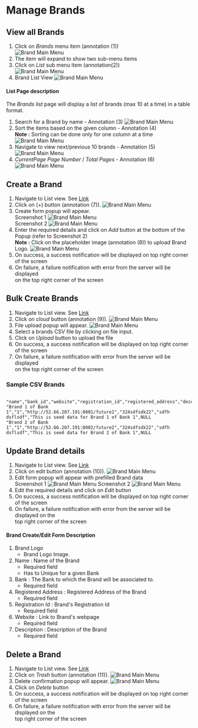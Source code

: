# Manage Brands

## View all Brands
1. Click on _Brands_ menu item (annotation (1))  
![Brand Main Menu](/images/bank/brands/viewall1.png)
2. The item will expand to show two sub-menu items
3. Click on _List_ sub menu item (annotation(2))  
![Brand Main Menu](/images/bank/brands/viewall2.png)
4. Brand List View
![Brand Main Menu](/images/bank/brands/listview1.png)

#### List Page description

The _Brands list_ page will display a list of brands (max 10 at a time) in a table format.

1. Search for a Brand by name  - Annotation (3)
![Brand Main Menu](/images/bank/brands/listview2.png)
2. Sort the items based on the given column - Annotation (4)  
**Note :** Sorting can be done only for one column at a time
![Brand Main Menu](/images/bank/brands/listview3.png)
3. Navigate to view next/previous 10 brands - Annotation (5)
![Brand Main Menu](/images/bank/brands/listview4.png)
4. _CurrentPage Page Number_ / _Total Pages_ - Annotation (6)
![Brand Main Menu](/images/bank/brands/listview5.png)

## Create a Brand

1. Navigate to List view. See [Link](#view-all-brands)
2. Click on (+) button (annotation (7)).
![Brand Main Menu](/images/bank/brands/createview1.png)
3. Create form popup will appear.  
Screenshot 1
![Brand Main Menu](/images/bank/brands/createview2.png)  
Screenshot 2
![Brand Main Menu](/images/bank/brands/createview3.png)
4. Enter the required details and click on _Add_ button at the bottom of the Popup (refer to Screenshot 2)  
**Note :** Click on the placeholder image (annotation (8)) to upload Brand Logo.
![Brand Main Menu](/images/bank/brands/createview4.png)
5. On success, a success notification will be displayed on top right corner of the screen
6. On failure, a failure notification with error from the server will be displayed  
on the top right corner of the screen

## Bulk Create Brands

1. Navigate to List view. See [Link](#view-all-brands)
2. Click on _cloud_ button (annotation (9)).
![Brand Main Menu](/images/bank/brands/bulkcreateview1.png)
3. File upload popup will appear.
![Brand Main Menu](/images/bank/brands/bulkcreateview2.png)
3. Select a brands CSV file by clicking on file input.
4. Click on _Upload_ button to upload the file
5. On success, a success notification will be displayed on top right corner of the screen
6. On failure, a failure notification with error from the server will be displayed  
on the top right corner of the screen

### Sample CSV Brands

```

"name","bank_id","website","registration_id","registered_address","description","logo"
"Brand 1 of Bank 1","1","http://52.66.207.191:8001/future1","324sdfsdk22","sdfh dsflsdf","This is seed data for Brand 1 of Bank 1",NULL
"Brand 2 of Bank 1","1","http://52.66.207.191:8002/future2","324sdfsdk22","sdfh dsflsdf","This is seed data for Brand 2 of Bank 1",NULL

```


## Update Brand details

1. Navigate to List view. See [Link](#view-all-brands)
2. Click on edit button (annotation (10)).
![Brand Main Menu](/images/bank/brands/updateview1.png)
3. Edit form popup will appear with prefilled Brand data  
Screenshot 1
![Brand Main Menu](/images/bank/brands/updateview2.png)
Screenshot 2
![Brand Main Menu](/images/bank/brands/updateview3.png)
4. Edit the required details and click on _Edit_ button
5. On success, a success notification will be displayed on top right corner of the screen
6. On failure, a failure notification with error from the server will be displayed on the  
top right corner of the screen

#### Brand Create/Edit Form Description

1. Brand Logo
	- Brand Logo Image.
2. Name : Name of the Brand
	- Required field
	- Has to Unique for a given Bank
3. Bank : The Bank to which the Brand will be associated to.
	- Required field
4. Registered Address : Registered Address of the Brand
	- Required field
5. Registration Id : Brand's Registration Id
	- Required field
6. Website : Link to Brand's webpage
	- Required field
7. Description : Description of the Brand
	- Required field


## Delete a Brand

1. Navigate to List view. See [Link](#view-all-brands)
2. Click on _Trash_ button (annotation (11)).
![Brand Main Menu](/images/bank/brands/deleteview1.png)
3. Delete confirmation popup will appear.
![Brand Main Menu](/images/bank/brands/deleteview2.png)
4. Click on _Delete_ button
5. On success, a success notification will be displayed on top right corner of the screen
6. On failure, a failure notification with error from the server will be displayed on the  
top right corner of the screen

